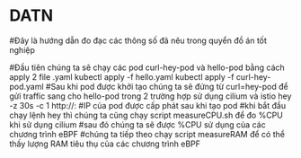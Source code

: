 # DATN
#Đây là hướng dẫn đo đạc các thông số đã nêu trong quyển đồ án tốt nghiệp

#Đầu tiên chúng ta sẽ chạy các pod curl-hey-pod và hello-pod bằng cách apply 2 file .yaml
  kubectl apply -f hello.yaml
  kubectl apply -f curl-hey-pod.yaml
#Sau khi pod được khởi tạo chúng ta sẽ đứng từ curl=hey-pod để gửi traffic sang cho hello-pod trong 2 trường hợp sử dụng cilium và istio
  hey -z 30s -c 1 http://<pod-ip>:<port>
#IP của pod được cấp phát sau khi tạo pod
#khi bắt đầu chạy lệnh hey thì chúng ta cũng chạy script measureCPU.sh để đo %CPU khi sử dụng cilium
#sau đó chúng ta sẽ được %CPU sử dụng của các chương trình eBPF
#chúng ta tiếp theo chạy script measureRAM để có thể thấy lượng RAM tiêu thụ của các chương trình eBPF


